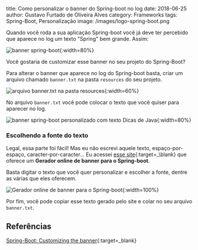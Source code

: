 title: Como personalizar o banner do Spring-boot no log
date: 2018-06-25
author: Gustavo Furtado de Oliveira Alves
category: Frameworks
tags: Spring-Boot, Personalização
image: /images/logo-spring-boot.png

Quando você roda a sua aplicação Spring-boot você já deve ter percebido que aparece no log um texto "Spring" bem grande. Assim:

![banner spring-boot](/images/spring-boot/banner-spring-boot.png){:width=80%}

Você gostaria de customizar esse banner no seu projeto do Spring-Boot?

Para alterar o banner que aparece no log do Spring-boot basta, criar um arquivo chamado `banner.txt`
na pasta `resources` do seu projeto.

![arquivo banner.txt na pasta resources](/images/spring-boot/resources-banner.png){:width=60%}

No arquivo `banner.txt` você pode colocar o texto que você quiser para aparecer no log.

![banner spring-boot personalizado com texto Dicas de Java](/images/spring-boot/banner-dicas-de-java.png){:width=80%}

### Escolhendo a fonte do texto

Legal, essa parte foi fácil! Mas eu não escrevi aquele texto, espaço-por-espaço, caracter-por-caracter...
Eu acessei [esse site](https://devops.datenkollektiv.de/banner.txt/index.html){:target=_\blank} que oferece um
**Gerador online de banner para o Spring-boot**.

Basta digitar o texto que você quer personalizar e escolher a fonte, dentre as várias que eles oferecem.

![Gerador online de banner para o Spring-boot](/images/spring-boot/gerador-banner-spring-boot.png){:width=100%}

Por fim, você pode copiar esse texto gerado pelo site e colar no seu arquivo `banner.txt`.

## Referências

[Spring-Boot: Customizing the banner](https://docs.spring.io/spring-boot/docs/current-SNAPSHOT/reference/htmlsingle/#boot-features-banner){:target=\_blank}